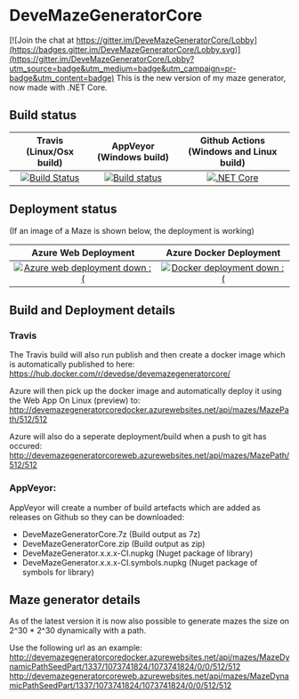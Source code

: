 # DeveMazeGeneratorCore

[![Join the chat at https://gitter.im/DeveMazeGeneratorCore/Lobby](https://badges.gitter.im/DeveMazeGeneratorCore/Lobby.svg)](https://gitter.im/DeveMazeGeneratorCore/Lobby?utm_source=badge&utm_medium=badge&utm_campaign=pr-badge&utm_content=badge)
This is the new version of my maze generator, now made with .NET Core.

## Build status

| Travis (Linux/Osx build) | AppVeyor (Windows build) | Github Actions (Windows and Linux build) |
|:------------------------:|:------------------------:|:----------------------------------------:|
| [![Build Status](https://travis-ci.org/devedse/DeveMazeGeneratorCore.svg?branch=master)](https://travis-ci.org/devedse/DeveMazeGeneratorCore) | [![Build status](https://ci.appveyor.com/api/projects/status/ainctv2tnoxg2t86?svg=true)](https://ci.appveyor.com/project/devedse/devemazegeneratorcore) | [![.NET Core](https://github.com/devedse/DeveMazeGeneratorCore/workflows/.NET%20Core/badge.svg)](https://github.com/devedse/DeveMazeGeneratorCore/actions?query=workflow%3A%22.NET+Core%22) |

## Deployment status

(If an image of a Maze is shown below, the deployment is working)

| Azure Web Deployment | Azure Docker Deployment |
|:--------------------:|:-----------------------:|
| [![Azure web deployment down :(](http://devemazegeneratorcoreweb.azurewebsites.net/api/mazes/MazePath/192/64)](http://devemazegeneratorcoreweb.azurewebsites.net/api/mazes/MazePath/192/64) | [![Docker deployment down :(](http://devemazegeneratorcoredocker.azurewebsites.net/api/mazes/MazePath/192/64)](http://devemazegeneratorcoredocker.azurewebsites.net/api/mazes/MazePath/192/64) |

## Build and Deployment details

### Travis

The Travis build will also run publish and then create a docker image which is automatically published to here:
https://hub.docker.com/r/devedse/devemazegeneratorcore/

Azure will then pick up the docker image and automatically deploy it using the Web App On Linux (preview) to:
http://devemazegeneratorcoredocker.azurewebsites.net/api/mazes/MazePath/512/512

Azure will also do a seperate deployment/build when a push to git has occured:
http://devemazegeneratorcoreweb.azurewebsites.net/api/mazes/MazePath/512/512

### AppVeyor:

AppVeyor will create a number of build artefacts which are added as releases on Github so they can be downloaded:
* DeveMazeGeneratorCore.7z (Build output as 7z)
* DeveMazeGeneratorCore.zip (Build output as zip)
* DeveMazeGenerator.x.x.x-CI.nupkg (Nuget package of library)
* DeveMazeGenerator.x.x.x-CI.symbols.nupkg (Nuget package of symbols for library)

## Maze generator details

As of the latest version it is now also possible to generate mazes the size on 2^30 * 2^30 dynamically with a path.

Use the following url as an example:
http://devemazegeneratorcoredocker.azurewebsites.net/api/mazes/MazeDynamicPathSeedPart/1337/1073741824/1073741824/0/0/512/512
http://devemazegeneratorcoreweb.azurewebsites.net/api/mazes/MazeDynamicPathSeedPart/1337/1073741824/1073741824/0/0/512/512